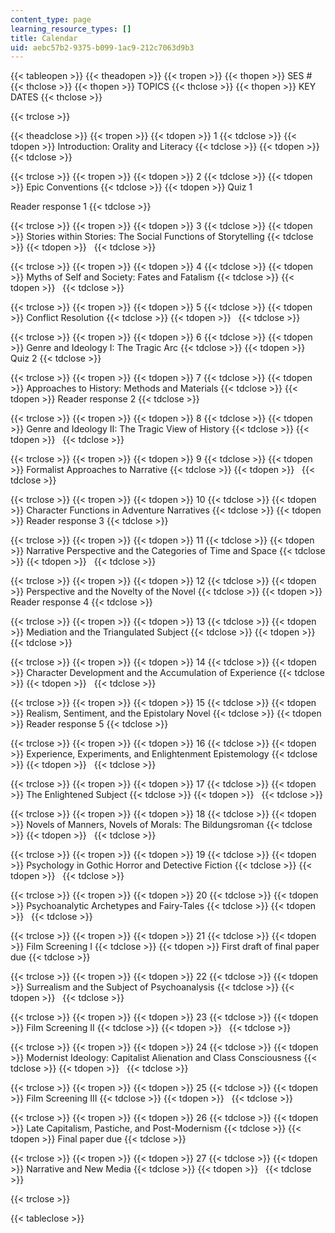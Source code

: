 ```yaml
---
content_type: page
learning_resource_types: []
title: Calendar
uid: aebc57b2-9375-b099-1ac9-212c7063d9b3
---
```


{{< tableopen >}}
{{< theadopen >}}
{{< tropen >}}
{{< thopen >}}
SES #
{{< thclose >}}
{{< thopen >}}
TOPICS
{{< thclose >}}
{{< thopen >}}
KEY DATES
{{< thclose >}}

{{< trclose >}}

{{< theadclose >}}
{{< tropen >}}
{{< tdopen >}}
1
{{< tdclose >}}
{{< tdopen >}}
Introduction: Orality and Literacy
{{< tdclose >}}
{{< tdopen >}}
 
{{< tdclose >}}

{{< trclose >}}
{{< tropen >}}
{{< tdopen >}}
2
{{< tdclose >}}
{{< tdopen >}}
Epic Conventions
{{< tdclose >}}
{{< tdopen >}}
Quiz 1  
  
Reader response 1
{{< tdclose >}}

{{< trclose >}}
{{< tropen >}}
{{< tdopen >}}
3
{{< tdclose >}}
{{< tdopen >}}
Stories within Stories: The Social Functions of Storytelling
{{< tdclose >}}
{{< tdopen >}}
 
{{< tdclose >}}

{{< trclose >}}
{{< tropen >}}
{{< tdopen >}}
4
{{< tdclose >}}
{{< tdopen >}}
Myths of Self and Society: Fates and Fatalism
{{< tdclose >}}
{{< tdopen >}}
 
{{< tdclose >}}

{{< trclose >}}
{{< tropen >}}
{{< tdopen >}}
5
{{< tdclose >}}
{{< tdopen >}}
Conflict Resolution
{{< tdclose >}}
{{< tdopen >}}
 
{{< tdclose >}}

{{< trclose >}}
{{< tropen >}}
{{< tdopen >}}
6
{{< tdclose >}}
{{< tdopen >}}
Genre and Ideology I: The Tragic Arc
{{< tdclose >}}
{{< tdopen >}}
Quiz 2
{{< tdclose >}}

{{< trclose >}}
{{< tropen >}}
{{< tdopen >}}
7
{{< tdclose >}}
{{< tdopen >}}
Approaches to History: Methods and Materials
{{< tdclose >}}
{{< tdopen >}}
Reader response 2
{{< tdclose >}}

{{< trclose >}}
{{< tropen >}}
{{< tdopen >}}
8
{{< tdclose >}}
{{< tdopen >}}
Genre and Ideology II: The Tragic View of History
{{< tdclose >}}
{{< tdopen >}}
 
{{< tdclose >}}

{{< trclose >}}
{{< tropen >}}
{{< tdopen >}}
9
{{< tdclose >}}
{{< tdopen >}}
Formalist Approaches to Narrative
{{< tdclose >}}
{{< tdopen >}}
 
{{< tdclose >}}

{{< trclose >}}
{{< tropen >}}
{{< tdopen >}}
10
{{< tdclose >}}
{{< tdopen >}}
Character Functions in Adventure Narratives
{{< tdclose >}}
{{< tdopen >}}
Reader response 3
{{< tdclose >}}

{{< trclose >}}
{{< tropen >}}
{{< tdopen >}}
11
{{< tdclose >}}
{{< tdopen >}}
Narrative Perspective and the Categories of Time and Space
{{< tdclose >}}
{{< tdopen >}}
 
{{< tdclose >}}

{{< trclose >}}
{{< tropen >}}
{{< tdopen >}}
12
{{< tdclose >}}
{{< tdopen >}}
Perspective and the Novelty of the Novel
{{< tdclose >}}
{{< tdopen >}}
Reader response 4
{{< tdclose >}}

{{< trclose >}}
{{< tropen >}}
{{< tdopen >}}
13
{{< tdclose >}}
{{< tdopen >}}
Mediation and the Triangulated Subject
{{< tdclose >}}
{{< tdopen >}}
 
{{< tdclose >}}

{{< trclose >}}
{{< tropen >}}
{{< tdopen >}}
14
{{< tdclose >}}
{{< tdopen >}}
Character Development and the Accumulation of Experience
{{< tdclose >}}
{{< tdopen >}}
 
{{< tdclose >}}

{{< trclose >}}
{{< tropen >}}
{{< tdopen >}}
15
{{< tdclose >}}
{{< tdopen >}}
Realism, Sentiment, and the Epistolary Novel
{{< tdclose >}}
{{< tdopen >}}
Reader response 5
{{< tdclose >}}

{{< trclose >}}
{{< tropen >}}
{{< tdopen >}}
16
{{< tdclose >}}
{{< tdopen >}}
Experience, Experiments, and Enlightenment Epistemology
{{< tdclose >}}
{{< tdopen >}}
 
{{< tdclose >}}

{{< trclose >}}
{{< tropen >}}
{{< tdopen >}}
17
{{< tdclose >}}
{{< tdopen >}}
The Enlightened Subject
{{< tdclose >}}
{{< tdopen >}}
 
{{< tdclose >}}

{{< trclose >}}
{{< tropen >}}
{{< tdopen >}}
18
{{< tdclose >}}
{{< tdopen >}}
Novels of Manners, Novels of Morals: The Bildungsroman
{{< tdclose >}}
{{< tdopen >}}
 
{{< tdclose >}}

{{< trclose >}}
{{< tropen >}}
{{< tdopen >}}
19
{{< tdclose >}}
{{< tdopen >}}
Psychology in Gothic Horror and Detective Fiction
{{< tdclose >}}
{{< tdopen >}}
 
{{< tdclose >}}

{{< trclose >}}
{{< tropen >}}
{{< tdopen >}}
20
{{< tdclose >}}
{{< tdopen >}}
Psychoanalytic Archetypes and Fairy-Tales
{{< tdclose >}}
{{< tdopen >}}
 
{{< tdclose >}}

{{< trclose >}}
{{< tropen >}}
{{< tdopen >}}
21
{{< tdclose >}}
{{< tdopen >}}
Film Screening I
{{< tdclose >}}
{{< tdopen >}}
First draft of final paper due
{{< tdclose >}}

{{< trclose >}}
{{< tropen >}}
{{< tdopen >}}
22
{{< tdclose >}}
{{< tdopen >}}
Surrealism and the Subject of Psychoanalysis
{{< tdclose >}}
{{< tdopen >}}
 
{{< tdclose >}}

{{< trclose >}}
{{< tropen >}}
{{< tdopen >}}
23
{{< tdclose >}}
{{< tdopen >}}
Film Screening II
{{< tdclose >}}
{{< tdopen >}}
 
{{< tdclose >}}

{{< trclose >}}
{{< tropen >}}
{{< tdopen >}}
24
{{< tdclose >}}
{{< tdopen >}}
Modernist Ideology: Capitalist Alienation and Class Consciousness
{{< tdclose >}}
{{< tdopen >}}
 
{{< tdclose >}}

{{< trclose >}}
{{< tropen >}}
{{< tdopen >}}
25
{{< tdclose >}}
{{< tdopen >}}
Film Screening III
{{< tdclose >}}
{{< tdopen >}}
 
{{< tdclose >}}

{{< trclose >}}
{{< tropen >}}
{{< tdopen >}}
26
{{< tdclose >}}
{{< tdopen >}}
Late Capitalism, Pastiche, and Post-Modernism
{{< tdclose >}}
{{< tdopen >}}
Final paper due
{{< tdclose >}}

{{< trclose >}}
{{< tropen >}}
{{< tdopen >}}
27
{{< tdclose >}}
{{< tdopen >}}
Narrative and New Media
{{< tdclose >}}
{{< tdopen >}}
 
{{< tdclose >}}

{{< trclose >}}

{{< tableclose >}}